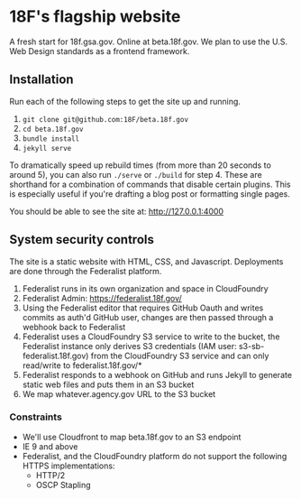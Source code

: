# 18F's flagship website

A fresh start for 18f.gsa.gov. Online at beta.18f.gov. We plan to use the U.S. Web Design standards as a frontend framework.

## Installation

Run each of the following steps to get the site up and running.

1. `git clone git@github.com:18F/beta.18f.gov`
2. `cd beta.18f.gov`
3. `bundle install`
4. `jekyll serve`

To dramatically speed up rebuild times (from more than 20 seconds to around 5), you can also run `./serve` or `./build` for step 4. These are shorthand for a combination of commands that disable certain plugins. This is especially useful if you're drafting a blog post or formatting single pages.

You should be able to see the site at: http://127.0.0.1:4000

## System security controls

The site is a static website with HTML, CSS, and Javascript. Deployments are done through the Federalist platform.

1. Federalist runs in its own organization and space in CloudFoundry
1. Federalist Admin: https://federalist.18f.gov/
1. Using the Federalist editor that requires GitHub Oauth and writes commits as auth'd GitHub user, changes are then passed through a webhook back to Federalist
1. Federalist uses a CloudFoundry S3 service to write to the bucket, the Federalist instance only derives S3 credentials (IAM user: s3-sb-federalist.18f.gov) from the CloudFoundry S3 service and can only read/write to federalist.18f.gov/*
1. Federalist responds to a webhook on GitHub and runs Jekyll to generate static web files and puts them in an S3 bucket
1. We map whatever.agency.gov URL to the S3 bucket

### Constraints

* We'll use Cloudfront to map beta.18f.gov to an S3 endpoint
* IE 9 and above
* Federalist, and the CloudFoundry platform do not support the following HTTPS implementations:
  * HTTP/2
  * OSCP Stapling
